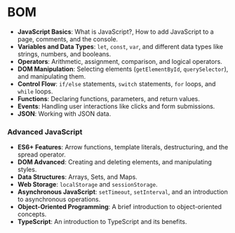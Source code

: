 # BOM

*   **JavaScript Basics**: What is JavaScript?, How to add JavaScript to a page, comments, and the console.
*   **Variables and Data Types**: `let`, `const`, `var`, and different data types like strings, numbers, and booleans.
*   **Operators**: Arithmetic, assignment, comparison, and logical operators.
*   **DOM Manipulation**: Selecting elements (`getElementById`, `querySelector`), and manipulating them.
*   **Control Flow**: `if/else` statements, `switch` statements, `for` loops, and `while` loops.
*   **Functions**: Declaring functions, parameters, and return values.
*   **Events**: Handling user interactions like clicks and form submissions.
*   **JSON**: Working with JSON data.

### Advanced JavaScript

*   **ES6+ Features**: Arrow functions, template literals, destructuring, and the spread operator.
*   **DOM Advanced**: Creating and deleting elements, and manipulating styles.
*   **Data Structures**: Arrays, Sets, and Maps.
*   **Web Storage**: `localStorage` and `sessionStorage`.
*   **Asynchronous JavaScript**: `setTimeout`, `setInterval`, and an introduction to asynchronous operations.
*   **Object-Oriented Programming**: A brief introduction to object-oriented concepts.
*   **TypeScript**: An introduction to TypeScript and its benefits.
